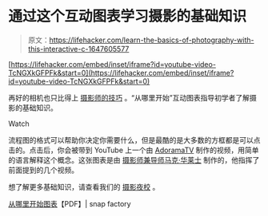 # 通过这个互动图表学习摄影的基础知识

> 原文：<https://lifehacker.com/learn-the-basics-of-photography-with-this-interactive-c-1647605577>

 [https://lifehacker.com/embed/inset/iframe?id=youtube-video-TcNGXkGFPFk&start=0](https://lifehacker.com/embed/inset/iframe?id=youtube-video-TcNGXkGFPFk&start=0) 

再好的相机也只比得上 [摄影师的技巧](https://lifehacker.com/basics-of-photography-the-complete-guide-5815742) 。“从哪里开始”互动图表指导初学者了解摄影的基础知识。

Watch

流程图的格式可以帮助你决定你需要什么，但是最酷的是大多数的方框都是可以点击的。点击后，你会被带到 YouTube 上一个由 [AdoramaTV](http://adoramatv.com) 制作的视频，用简单的语言解释这个概念。这张图表是由 [摄影师兼导师马克·华莱士](http://blog.snapfactory.com/) 制作的，他指挥了前面提到的几个视频。

想了解更多基础知识，请查看我们的 [摄影夜校](https://lifehacker.com/basics-of-photography-the-complete-guide-5815742) 。

[从哪里开始图表](http://www.snapfactory.com/startchart/where-to-start-chart.pdf)【PDF】| snap factory